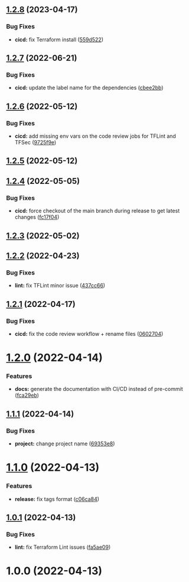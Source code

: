 ## [1.2.8](https://github.com/timoa/terraform-aws-module-example/compare/v1.2.7...v1.2.8) (2023-04-17)


### Bug Fixes

* **cicd:** fix Terraform install ([559d522](https://github.com/timoa/terraform-aws-module-example/commit/559d522807a116023c92082f7eda06d0c8e4fa8f))

## [1.2.7](https://github.com/timoa/terraform-aws-module-example/compare/v1.2.6...v1.2.7) (2022-06-21)


### Bug Fixes

* **cicd:** update the label name for the dependencies ([cbee2bb](https://github.com/timoa/terraform-aws-module-example/commit/cbee2bb46dff936e32e47f1bf0b3132466a81bb8))

## [1.2.6](https://github.com/timoa/terraform-aws-module-example/compare/v1.2.5...v1.2.6) (2022-05-12)


### Bug Fixes

* **cicd:** add missing env vars on the code review jobs for TFLint and TFSec ([9725f9e](https://github.com/timoa/terraform-aws-module-example/commit/9725f9ef51b2f8dfb1fa9577b0b3672f18b37661))

## [1.2.5](https://github.com/timoa/terraform-aws-module-example/compare/v1.2.4...v1.2.5) (2022-05-12)

## [1.2.4](https://github.com/timoa/terraform-aws-module-example/compare/v1.2.3...v1.2.4) (2022-05-05)


### Bug Fixes

* **cicd:** force checkout of the main branch during release to get latest changes ([fc17f04](https://github.com/timoa/terraform-aws-module-example/commit/fc17f04d7643ce0e479a5edc0157387d71b0ae19))

## [1.2.3](https://github.com/timoa/terraform-aws-module-example/compare/v1.2.2...v1.2.3) (2022-05-02)

## [1.2.2](https://github.com/timoa/terraform-aws-module-example/compare/v1.2.1...v1.2.2) (2022-04-23)


### Bug Fixes

* **lint:** fix TFLint minor issue ([437cc66](https://github.com/timoa/terraform-aws-module-example/commit/437cc6679d082dd58d9822f69e285ea683a905b8))

## [1.2.1](https://github.com/timoa/terraform-aws-module-example/compare/v1.2.0...v1.2.1) (2022-04-17)


### Bug Fixes

* **cicd:** fix the code review workflow + rename files ([0602704](https://github.com/timoa/terraform-aws-module-example/commit/06027048de375c847c0a38f63cd54577cb2184f4))

# [1.2.0](https://github.com/timoa/terraform-aws-module-example/compare/v1.1.1...v1.2.0) (2022-04-14)


### Features

* **docs:** generate the documentation with CI/CD instead of pre-commit ([fca29eb](https://github.com/timoa/terraform-aws-module-example/commit/fca29ebf37f7258bda50492ebee595d6b462448a))

## [1.1.1](https://github.com/timoa/terraform-aws-module-example/compare/v1.1.0...v1.1.1) (2022-04-14)


### Bug Fixes

* **project:** change project name ([69353e8](https://github.com/timoa/terraform-aws-module-example/commit/69353e822004fa167d2fc223f8afd1edaac201eb))

# [1.1.0](https://github.com/timoa/terraform-aws-module-example/compare/v1.0.1...v1.1.0) (2022-04-13)


### Features

* **release:** fix tags format ([c06ca84](https://github.com/timoa/terraform-aws-module-example/commit/c06ca84c479d59ee8e404651752f1127119ce775))

## [1.0.1](https://github.com/timoa/terraform-aws-module-example/compare/v1.0.0...v1.0.1) (2022-04-13)


### Bug Fixes

* **lint:** fix Terraform Lint issues ([fa5ae09](https://github.com/timoa/terraform-aws-module-example/commit/fa5ae09ecb5fd759e2f3d42a47a1e8c1271f3e82))

# 1.0.0 (2022-04-13)

